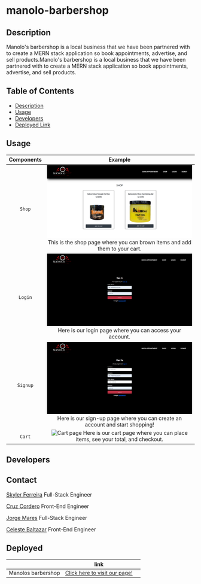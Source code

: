 # manolo-barbershop


## Description
Manolo's barbershop is a local business that we have been partnered with to create a MERN stack application so book appointments, advertise, and sell products.Manolo's barbershop is a local business that we have been partnered with to create a MERN stack application so book appointments, advertise, and sell products.

## Table of Contents
* [Description](#description)
* [Usage](#usage)
* [Developers](#developers)
* [Deployed Link](#deployed)



## Usage
| Components | Example |
 |:-------: |:------: |
 |`Shop`|  ![shop page](client/src/assets/images/manolos%20shop.png) This is the shop page where you can brown items and add them to your cart. |
 |`Login`|   ![login page](client/src/assets/images/manolos%20login.png) Here is our login page where you can access your account.   |
 |`Signup`| ![Signup page](client/src/assets/images/manolos%20signup.png) Here is our sign-up page where you can create an account and start shopping!|
|`Cart`| ![Cart page](client/src/assets/images) Here is our cart page where you can place items, see your total, and checkout. |

## Developers
## Contact

<a href="https://github.com/SklylerF">Skyler Ferreira</a> Full-Stack Engineer

<a href="https://github.com/CorderoCruz">Cruz Cordero</a> Front-End Engineer

<a href="https://github.com/JMares14">Jorge Mares</a> 
Full-Stack Engineer

<a  href="https://github.com/Celeste3140">Celeste Baltazar</a> Front-End Engineer

## Deployed
|  | link | |
 |:-------: |:------: |:------: |
 | Manolos barbershop|<a  href="https://manolo-barbershop.herokuapp.com/">Click here to visit our page! </a>  | |











